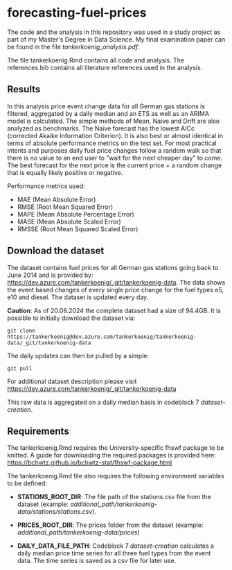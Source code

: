 # forecasting-fuel-prices

The code and the analysis in this repository was used in a study project as part of my Master's Degree in Data Science. My final examination paper can be found in the file *tankerkoenig_analysis.pdf*. 

The file tankerkoenig.Rmd contains all code and analysis. The references.bib contains all literature references used in the analysis.

## Results

In this analysis price event change data for all German gas stations is filtered, aggregated by a daily median and an ETS as well as an ARIMA model is calculated. The simple methods of Mean, Naive and Drift are also analyzed as benchmarks. The Naive forecast has the lowest AICc (corrected Akaike Information Criterion).  It is also best or almost identical in terms of absolute performance metrics on the test set. For most practical intents and purposes daily fuel price changes follow a random walk so that there is no value to an end user to "wait for the next cheaper day" to come. The best forecast for the next price is the current price + a random change that is equally likely positive or negative.

Performance metrics used:
- MAE (Mean Absolute Error)
- RMSE (Root Mean Squared Error)
- MAPE (Mean Absolute Percentage Error)
- MASE (Mean Absolute Scaled Error)
- RMSSE (Root Mean Squared Scaled Error)


## Download the dataset

The dataset contains fuel prices for all German gas stations going back to June 2014 and is provided by: https://dev.azure.com/tankerkoenig/_git/tankerkoenig-data.
The data shows the event based changes of every single price change for the fuel types e5, e10 and diesel. The dataset is updated every day.

**Caution**: As of 20.08.2024 the complete dataset had a size of 94.4GB. It is possible to initially download the dataset via:

```git clone https://tankerkoenig@dev.azure.com/tankerkoenig/tankerkoenig-data/_git/tankerkoenig-data```

 The daily updates can then be pulled by a simple:

```git pull```

For additional dataset description please visit https://dev.azure.com/tankerkoenig/_git/tankerkoenig-data

This raw data is aggregated on a daily median basis in codeblock 7 *dataset-creation*.


## Requirements

The tankerkoenig.Rmd requires the University-specific fhswf package to be knitted. A guide for downloading the required packages is provided here: https://bchwtz.github.io/bchwtz-stat/fhswf-package.html

The tankerkoenig.Rmd file also requires the following environment variables to be defined:

- **STATIONS_ROOT_DIR**: The file path of the stations.csv file from the dataset (example: *additional_path/tankerkoenig-data/stations/stations.csv*).

- **PRICES_ROOT_DIR**: The prices folder from the dataset (example: *additional_path/tankerkoenig-data/prices*)

- **DAILY_DATA_FILE_PATH**: Codeblock 7 *dataset-creation* calculates a daily median price time series for all three fuel types from the event data. The time series is saved as a csv file for later use.
